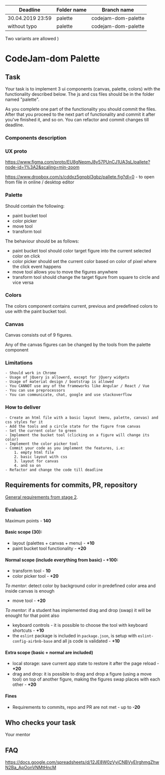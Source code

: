 | Deadline         | Folder name | Branch name         |
| ---------------- | ----------- | ------------------- |
| 30.04.2019 23:59 | palette     | codejam-dom-palette |
| without typo     | palette     | codejam-dom-palette |

Two variants are allowed )

# CodeJam-dom Palette

## Task

Your task is to implement 3 ui components (canvas, palette, colors) with the functionality described below. The js and css files should be in the folder named "palette".

As you complete one part of the functionality you should commit the files. After that you proceed to the next part of functionality and commit it after you've finished it, and so on. You can refactor and commit changes till deadline.

### Components description

### UX proto

https://www.figma.com/proto/EU8gNeqmJ8y57PUnCJ1UA3sL/pallete?node-id=1%3A2&scaling=min-zoom

https://www.dropbox.com/s/cddxz5gnpbl3gbz/pallete.fig?dl=0 - to open from file in online / desktop editor

### Palette

Should contain the following:

- paint bucket tool
- color picker
- move tool
- transform tool

The behaviour should be as follows:

- paint bucket tool should color target figure into the current selected color on click
- color picker should set the current color based on color of pixel where the click event happens
- move tool allows you to move the figures anywhere
- transform tool should change the target figure from square to circle and vice versa

### Colors

The colors component contains current, previous and predefined colors to use with the paint bucket tool.

### Canvas

Canvas consists out of 9 figures.

Any of the canvas figures can be changed by the tools from the palette component

### Limitations

    - Should work in Chrome
    - Usage of jQuery is allowerd, except for jQuery widgets
    - Usage of material design / bootstrap is allowed
    - You CANNOT use any of the frameworks like Angular / React / Vue
    - You can use preprocessors
    - You can communicate, chat, google and use stackoverflow

### How to deliver

    - Create an html file with a basic layout (menu, palette, canvas) and css styles for it
    - Add the tools and a circle state for the figure from canvas
    - Set the current color to green
    - Implement the bucket tool (clicking on a figure will change its color)
    - Implement the color picker tool
    - Commit your code as you implement the features, i.e:
        1. empty html file
        2. basic layout with css
        3. layout for canvas
        4. and so on
    - Refactor and change the code till deadline

## Requirements for commits, PR, repository

[General requirements from stage 2](https://github.com/rolling-scopes-school/docs/blob/master/docs/stage2.md).

### Evaluation

Maximum points - **140**

#### Basic scope (**30**):

- layout (palettes + canvas + menu) - **+10**
- paint bucket tool functionality - **+20**

#### Normal scope (include everything from basic) - **+100**:

- transform tool - **10**
- color picker tool - **+20**

_To mentor_: detect color by background color in predefined color area and inside canvas is enough

- move tool - **+20**

_To mentor_: if a student has implemented drag and drop (swap) it will be enought for that point also

- keyboard controls - it is possible to choose the tool with keyboard shortcuts - **+10**
- the `eslint` package is included in `package.json`, is setup with `eslint-config-airbnb-base` and all js code is validated - **+10**

#### Extra scope (basic + normal are included)

- local storage: save current app state to restore it after the page reload - **+20**
- drag and drop: it is possible to drag and drop a figure (using a move tool) on top of another figure, making the figures swap places with each other - **+20**

#### Fines

- Requirements to commits, repo and PR are not met - up to **-20**

## Who checks your task

Your mentor

## FAQ

https://docs.google.com/spreadsheets/d/12JE8W0zVyjCNBVyEIrghmgZhwN2Ba_ApOonVNMtHncM
